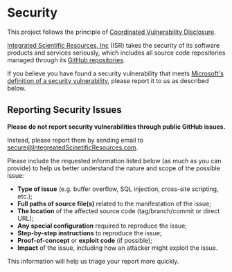 # Security

This project follows the principle of [Coordinated Vulnerability Disclosure](https://www.microsoft.com/en-us/msrc/cvd).

[Integrated Scientific Resources, Inc](https://integratedscientificresources.com/) (ISR) takes the security of its software products and services seriously, which includes all source code repositories managed through its [GitHub repositories](https://github.com/AteCoder).

If you believe you have found a security vulnerability that meets [Microsoft's definition of a security vulnerability](https://docs.microsoft.com/en-us/previous-versions/tn-archive/cc751383(v=technet.10)), please report it to us as described below.

## Reporting Security Issues

**Please do not report security vulnerabilities through public GitHub issues.**

Instead, please report them by sending email to [secure@IntegreatedScinetificResources.com](mailto:secure@IntegreatedScinetificResources.com). 

Please include the requested information listed below (as much as you can provide) to help us better understand the nature and scope of the possible issue:

  * __Type of issue__ (e.g. buffer overflow, SQL injection, cross-site scripting, etc.);
  * __Full paths of source file(s)__ related to the manifestation of the issue;
  * __The location__ of the affected source code (tag/branch/commit or direct URL);
  * __Any special configuration__ required to reproduce the issue;
  * __Step-by-step instructions__ to reproduce the issue;
  * __Proof-of-concept__ or __exploit code__ (if possible);
  * __Impact__ of the issue, including how an attacker might exploit the issue.

This information will help us triage your report more quickly.
